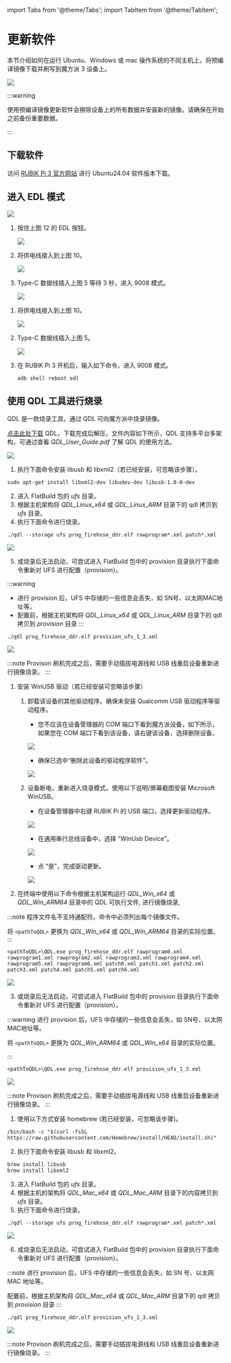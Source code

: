 import Tabs from '@theme/Tabs';
import TabItem from '@theme/TabItem';

<a id="updateSW"></a>
# 更新软件

本节介绍如何在运行 Ubuntu、Windows 或 mac 操作系统的不同主机上，将预编译镜像下载并刷写到魔方派 3 设备上。

![](../images/diagram.png)



:::warning

使用预编译镜像更新软件会擦除设备上的所有数据并安装新的镜像。请确保在开始之前备份重要数据。

:::

## 下载软件

访问 [RUBIK Pi 3 官方网站](https://www.thundercomm.com/rubik-pi-3/en/docs/image) 进行 Ubuntu24.04 软件版本下载。

<a id="enterEDL"></a>
## 进入 EDL 模式

![](../images/image-18.png)

<Tabs>
<TabItem value="method1" label="方法 1">

1. 按住上图 12 的 EDL 按钮。

   ![](../images/image-19.png)

2. 将供电线接入到上图 10。

   ![](../images/image-20.png)

3. Type-C 数据线插入上图 5 等待 3 秒，进入 9008 模式。

   ![](../images/20250314-155547.jpg)
</TabItem>
<TabItem value="method2" label="方法 2">

1. 将供电线接入到上图 10。

   ![](../images/20250314-155550.jpg)

2. Type-C 数据线插入上图 5。

   ![](../images/20250314-155547-1.jpg)

3. 在 RUBIK Pi 3 开机后，输入如下命令，进入 9008 模式。

   ```shell
   adb shell reboot edl
   ```
</TabItem>
</Tabs>

<a id="flashQDL"></a>
## 使用 QDL 工具进行烧录

QDL 是一款烧录工具，通过 QDL 可向魔方派中烧录镜像。

[点击此处下载](https://softwarecenter.qualcomm.com/api/download/software/tools/Qualcomm_Device_Loader/All/2.3.4/Qualcomm_Device_Loader.Core.2.3.4.All-AnyCPU-qdl_2.3.4.zip)
QDL，下载完成后解压，文件内容如下所示，QDL 支持多平台多架构，可通过查看 *QDL_User_Guide.pdf* 了解 QDL 的使用方法。

![](../images/image-21.png)

<Tabs>
<TabItem value="uhost" label="Ubuntu 主机">

1. 执行下面命令安装 libusb 和 libxml2（若已经安装，可忽略该步骤）。

```shell
sudo apt-get install libxml2-dev libudev-dev libusb-1.0-0-dev
```

2. 进入 FlatBuild 包的 *ufs* 目录。
3. 根据主机架构将 *QDL_Linux_x64* 或 *QDL_Linux_ARM* 目录下的 qdl 拷贝到 *ufs* 目录。
4. 执行下面命令进行烧录。

```shell
./qdl --storage ufs prog_firehose_ddr.elf rawprogram*.xml patch*.xml
```

![](../images/image-22.png)

5. 或烧录后无法启动，可尝试进入 FlatBuild 包中的 provision 目录执行下面命令重新对 UFS 进行配置（provision）。

:::warning
* 进行 provision 后，UFS 中存储的一些信息会丢失，如 SN号、以太网MAC地址等。
* 配置前，根据主机架构将 *QDL_Linux_x64* 或 *QDL_Linux_ARM* 目录下的 qdl 拷贝到 *provision* 目录
:::

```shell
./qdl prog_firehose_ddr.elf provision_ufs_1_3.xml
```

![](../images/image-23.png)

:::note
 Provison 刷机完成之后，需要手动插拔电源线和 USB 线重启设备重新进行镜像烧录。
:::
</TabItem>
<TabItem value="whost" label="Windows 主机">

1. 安装 WinUSB 驱动（若已经安装可忽略该步骤）

   1. 卸载该设备的其他驱动程序。确保未安装 Qualcomm USB 驱动程序等驱动程序。

      * 您不应该在设备管理器的 COM 端口下看到魔方派设备，如下所示，如果您在 COM 端口下看到该设备，请右键该设备，选择删除设备。

      ![](../images/image-24.png)

      * 确保已选中“删除此设备的驱动程序软件”。

      ![](../images/image-25.png)

   2. 设备断电，重新进入烧录模式，使用以下说明/屏幕截图安装 Microsoft WinUSB。

      * 在设备管理器中右键 RUBIK Pi 的 USB 端口，选择更新驱动程序。

      ![](../images/image-26.png)

      * 在通用串行总线设备中，选择 "WinUsb Device"。

      ![](../images/image-27.png)

      * 点 “是”，完成驱动更新。

      ![](../images/image-28.png)

2. 在终端中使用以下命令根据主机架构运行 *QDL_Win_x64* 或 *QDL_Win_ARM64* 目录中的 QDL 可执行文件, 进行镜像烧录,

:::note
 程序文件名不支持通配符。命令中必须列出每个镜像文件。

 将 `<pathToQDL>` 更换为 *QDL_Win_x64* 或 *QDL_Win_ARM64* 目录的实际位置。
:::

```shell
<pathToQDL>\QDL.exe prog_firehose_ddr.elf rawprogram0.xml rawprogram1.xml rawprogram2.xml rawprogram3.xml rawprogram4.xml rawprogram5.xml rawprogram6.xml patch0.xml patch1.xml patch2.xml patch3.xml patch4.xml patch5.xml patch6.xml
```

![](../images/image-29.png)

3. 或烧录后无法启动，可尝试进入 FlatBuild 包中的 provision 目录执行下面命令重新对 UFS 进行配置（provision）。

:::warning
 进行 provision 后，UFS 中存储的一些信息会丢失，如 SN号、以太网MAC地址等。

 将 `<pathToQDL>` 更换为 *QDL_Win_ARM64* 或 *QDL_Win_x64* 目录的实际位置。

:::

```shell
<pathToQDL>\QDL.exe prog_firehose_ddr.elf provision_ufs_1_3.xml
```

![](../images/image-30.png)

:::note
 Provison 刷机完成之后，需要手动插拔电源线和 USB 线重启设备重新进行镜像烧录。
:::
</TabItem>
<TabItem value="mhost" label="macOS 主机">

1. 使用以下方式安装 homebrew (若已经安装，可忽略该步骤)。

```shell
/bin/bash -c "$(curl -fsSL https://raw.githubusercontent.com/Homebrew/install/HEAD/install.sh)"
```

2. 执行下面命令安装 libusb 和 libxml2。

```shell
brew install libusb
brew install libxml2
```

3. 进入 FlatBuild 包的 *ufs* 目录。
4. 根据主机的架构将 *QDL_Mac_x64* 或 *QDL_Mac_ARM* 目录下的内容拷贝到 *ufs* 目录。
5. 执行下面命令进行烧录。

```shell
./qdl --storage ufs prog_firehose_ddr.elf rawprogram*.xml patch*.xml
```

![](../images/image-31.png)

6. 或烧录后无法启动，可尝试进入 FlatBuild 包中的 provision 目录执行下面命令重新对 UFS 进行配置（provision）。

:::note
 进行 provision 后，UFS 中存储的一些信息会丢失，如 SN 号、以太网 MAC 地址等。

 配置前，根据主机架构将 *QDL_Mac_x64* 或 *QDL_Mac_ARM* 目录下的 qdl 拷贝到 *provision* 目录
:::

```shell
./qdl prog_firehose_ddr.elf provision_ufs_1_3.xml
```

![](../images/image-32.png)

:::note
 Provison 刷机完成之后，需要手动插拔电源线和 USB 线重启设备重新进行镜像烧录。
:::
</TabItem>
</Tabs>
